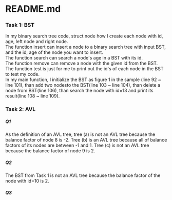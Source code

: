# README.md
### Task 1: BST<br>
In my binary search tree code, struct node how I create each node with id, age, left node and right node.<br>
The function insert can insert a node to a binary search tree with input BST, and the id, age of the node you want to insert.<br>
The function search can search a node's age in a BST with its id.<br>
The function remove can remove a node with the given id from the BST.<br>
The function test is just for me to print out the id's of each node in the BST to test my code.<br>
In my main function, I initialize the BST as figure 1 in the sample (line 92 ~ line 101), than add two nodesto the BST(line 103 ~ line 104), than delete a node from BST(line 106), than search the node with id=13 and print its result(line 108 ~ line 109).<br>
### Task 2: AVL<br>
##### Q1<br>
As the definition of an AVL tree, tree (a) is not an AVL tree because the balance factor of node 8 is -2. Tree (b) is an AVL tree because all of balance factors of its nodes are between -1 and 1. Tree (c) is not an AVL tree because the balance factor of node 9 is 2.<br>
##### Q2<br>
The BST from Task 1 is not an AVL tree because the balance factor of the node with id=10 is 2.<br>
##### Q3<br>
